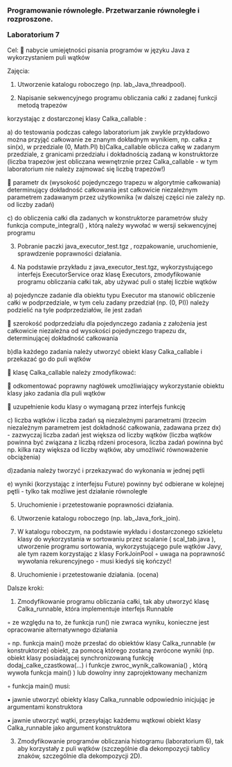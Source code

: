 <h3>Programowanie równoległe. Przetwarzanie równoległe i rozproszone.
  
Laboratorium 7</h3>

Cel:
 nabycie umiejętności pisania programów w języku Java z wykorzystaniem puli wątków

Zajęcia:
1. Utworzenie katalogu roboczego (np. lab_Java_threadpool).

2. Napisanie sekwencyjnego programu obliczania całki z zadanej funkcji metodą trapezów

korzystając z dostarczonej klasy Calka_callable :

a) do testowania podczas całego laboratorium jak zwykle przykładowo można przyjąć
całkowanie ze znanym dokładnym wynikiem, np. całka z sin(x), w przedziale (0, Math.PI)
b)Calka_callable oblicza całkę w zadanym przedziale, z granicami przedziału i dokładnością
zadaną w konstruktorze (liczba trapezów jest obliczana wewnętrznie przez Calka_callable - w
tym laboratorium nie należy zajmować się liczbą trapezów!)

 parametr dx (wysokość pojedynczego trapezu w algorytmie całkowania) determinujący
dokładność całkowania jest całkowicie niezależnym parametrem zadawanym przez
użytkownika (w dalszej części nie zależy np. od liczby zadań)

c) do obliczenia całki dla zadanych w konstruktorze parametrów służy funkcja
compute_integral() , którą należy wywołać w wersji sekwencyjnej programu

3. Pobranie paczki java_executor_test.tgz , rozpakowanie, uruchomienie, sprawdzenie poprawności
działania.

4. Na podstawie przykładu z java_executor_test.tgz, wykorzystującego interfejs ExecutorService
oraz klasę Executors, zmodyfikowanie programu obliczania całki tak, aby używać puli o stałej
liczbie wątków

a) pojedyncze zadanie dla obiektu typu Executor ma stanowić obliczenie całki w podprzedziale,
w tym celu zadany przedział (np. (0, PI)) należy podzielić na tyle podprzedziałów, ile jest
zadań

 szerokość podprzedziału dla pojedynczego zadania z założenia jest całkowicie niezależna
od wysokości pojedynczego trapezu dx, determinującej dokładność całkowania

b)dla każdego zadania należy utworzyć obiekt klasy Calka_callable i przekazać go do puli
wątków

 klasę Calka_callable należy zmodyfikować:

 odkomentować poprawny nagłówek umożliwiający wykorzystanie obiektu klasy jako
zadania dla puli wątków

 uzupełnienie kodu klasy o wymaganą przez interfejs funkcję

c) liczba wątków i liczba zadań są niezależnymi parametrami (trzecim niezależnym parametrem
jest dokładność całkowania, zadawana przez dx) - zazwyczaj liczba zadań jest większa od
liczby wątków (liczba wątków powinna być związana z liczbą rdzeni procesora, liczba zadań
powinna być np. kilka razy większa od liczby wątków, aby umożliwić równoważenie
obciążenia)

d)zadania należy tworzyć i przekazywać do wykonania w jednej pętli

e) wyniki (korzystając z interfejsu Future) powinny być odbierane w kolejnej pętli - tylko tak
możliwe jest działanie równoległe

5. Uruchomienie i przetestowanie poprawności działania.

6. Utworzenie katalogu roboczego (np. lab_Java_fork_join).
7. W katalogu roboczym, na podstawie wykładu i dostarczonego szkieletu klasy do wykorzystania
w sortowaniu przez scalanie ( scal_tab.java ), utworzenie programu sortowania,
wykorzystującego pule wątków Javy, ale tym razem korzystając z klasy ForkJoinPool
◦ uwaga na poprawność wywołania rekurencyjnego - musi kiedyś się kończyć!
8. Uruchomienie i przetestowanie działania. (ocena)

Dalsze kroki:
1. Zmodyfikowanie programu obliczania całki, tak aby utworzyć klasę Calka_runnable, która
implementuje interfejs Runnable

◦ ze względu na to, że funkcja run() nie zwraca wyniku, konieczne jest opracowanie
alternatywnego działania

◦ np. funkcja main() może przesłać do obiektów klasy Calka_runnable (w konstruktorze)
obiekt, za pomocą którego zostaną zwrócone wyniki (np. obiekt klasy posiadającej
synchronizowaną funkcję dodaj_calke_czastkowa(...) i funkcje
zwroc_wynik_calkowania() , którą wywoła funkcja main() ) lub dowolny inny
zaprojektowany mechanizm

◦ funkcja main() musi:

▪ jawnie utworzyć obiekty klasy Calka_runnable odpowiednio inicjując je
argumentami konstruktora

▪ jawnie utworzyć wątki, przesyłając każdemu wątkowi obiekt klasy
Calka_runnable jako argument konstruktora

3. Zmodyfikowanie programów obliczania histogramu (laboratorium 6), tak aby korzystały z puli
wątków (szczególnie dla dekompozycji tablicy znaków, szczególnie dla dekompozycji 2D).
